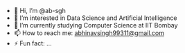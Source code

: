 - 👋 Hi, I’m @ab-sgh
- 👀 I’m interested in Data Science and Artificial Intelligence
- 🌱 I’m currently studying Computer Science at IIT Bombay
- 📫 How to reach me: abhinavsingh99311@gmail.com
- ⚡ Fun fact: ...

<!---
ab-sgh/ab-sgh is a ✨ special ✨ repository because its `README.md` (this file) appears on your GitHub profile.
You can click the Preview link to take a look at your changes.
--->

